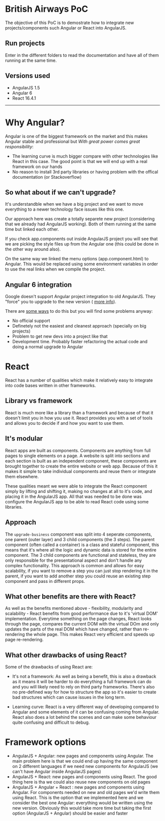 # British Airways PoC

The objective of this PoC is to demostrate how to integrate new projects/components such Angular or React into AngularJS.

## Run projects

Enter in the different folders to read the documentation and have all of them running at the same time.

## Versions used

- AngularJS 1.5
- Angular 6
- React 16.4.1

----------

# Why Angular?

Angular is one of the biggest framework on the market and this makes Angular stable and professional but <i>With great power comes great responsibility</i>:
  - The learning curve is much bigger compare with other technologies like React in this case. The good point is that we will end up with a real framework on our hands
  - No reason to install 3rd party libraries or having problem with the offical documentation (or Stackoverflow)

## So what about if we can't upgrade?

It's understandble when we have a big project and we want to move everything to a newer technology face issues like this one.

Our approach here was create a totally separete new project (considering that we already had AngularJS working). Both of them running at the same time but linked each other.

If you check app.components out inside AngularJS project you will see that we are picking the style files up from the Angular one (this could be done in the other way around also).

On the same way we linked the menu options (app.component.html) to Angular. This would be replaced using some environment variables in order to use the real links when we compile the project.

## Angular 6 integration
  Google doesn't support Angular project integration to old AngularJS. They "force" you to upgrade to the new version (
<a href="https://angular.io/guide/upgrade" target="_blank">more info</a>).

There are
  <a href="https://stackoverflow.com/questions/41303831/angular2-component-in-angular1-app" target="_blank">some ways</a> to do this but you will find some problems anyway:</div>
<ul class="circles">
  <li>No official support</li>
  <li>Definetely not the easiest and cleanest approach (specially on big projects)</li>
  <li>Problem to get new devs into a project like that</li>
  <li>Development time. Probably faster refactoring the actual code and doing a normal upgrade to Angular</li>
</ul>

# React

React has a number of qualities which make it relatively easy to integrate into code bases written in other frameworks.


## Library vs framework
  
React is much more like a library than a framework and because of that it doesn't limit you in how you use it. React provides you with a set of tools and allows you to decide if and how you want to use them.

## It's modular

React apps are built as components. Components are anything from full pages to single elements on a page. A website is split
  into sections and each section is built as an independent component, these components are brought together to create the
  entire website or web app. Because of this it makes it simple to take individual components and reuse them or integrate
  them elsewhere.

These qualities meant we were able to integrate the React component simply by lifting and shifting it, making no changes
  at all to it's code, and placing it in the AngularJS app. All that was needed to be done was configure the AngularJS app
  to be able to read React code using some libraries.

## Approach

The `upgrade-business` component was split into 4 seperate components, one parent (outer layer) and 3 child components (the
  3 steps). The parent component (often called a container) is a class and stateful component, this means that it's where
  all the logic and dynamic data is stored for the entire component. The 3 child components are functional and stateless,
  they are only responsible for the presentational aspect and don't handle any complex functionality. This approach is common and allows for easy scalability, if you want to remove a step you can just stop rendering it in the parent, if you want to add another step you could reuse an existing step component and pass in different props.

## What other benefits are there with React?

As well as the benefits mentioned above - flexibility, modularity and scalability - React benefits from good performance
  due to it's 'virtual DOM' implementation. Everytime something on the page changes, React looks through the page, compares
  the current DOM with the virtual DOm and only updates the parts of the real DOM which have changed, rather than re-rendering the whole page. This makes React very efficient and speeds up page re-rendering.

## What other drawbacks of using React?
 
 Some of the drawbacks of using React are:

- It's not a framework: 
  As well as being a benefit, this is also a drawback as it means it will be harder to do everything a full framework can do
  and you will likely need to rely on third party frameworks. There's also no pre-defined way for how to structure the app
  so it's easier to create bad structures which can cause issues in the long term.

- Learning curve:
  React is a very different way of developing compared to Angular and some elements of it can be confusing coming from Angular. React also does a lot behind the scenes and can make some behaviour quite confusing and difficult to debug.


# Framework options
  - AngularJS + Angular: new pages and components using Angular. The main problem here is that we could end up having the same component on 2 different languages if we need new components for AngularJS (we can't have Angular inside AngularJS pages)
  - AngularJS + React: new pages and components using React. The good thing here is tha we could also reuse new components on old pages
  - AngularJS + Angular + React : new pages and components using Angular. For components needed on new and old pages we'd write them using React. This is the option that we implemented here and we consider the best one
  Angular: everything would be written using the new version. Obviously this would take more time but taking the first option (AngularJS + Angular) should be easier and faster
